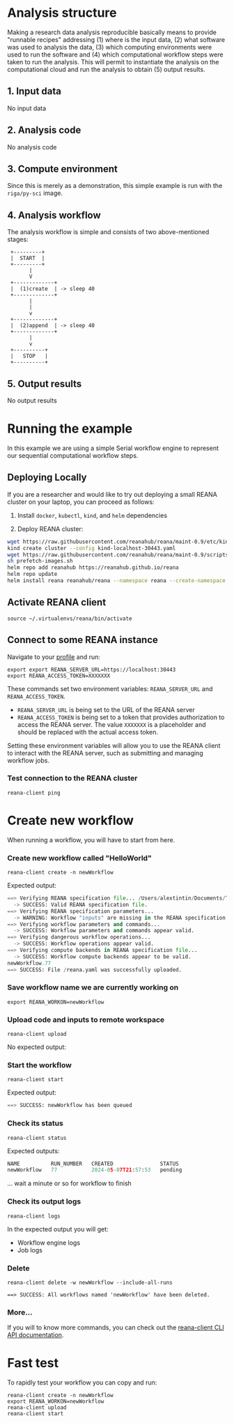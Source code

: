 # Analysis structure

Making a research data analysis reproducible basically means to provide "runnable recipes" addressing (1) where is the input data, (2) what software was used to analysis the data, (3) which computing environments were used to run the software and (4) which computational workflow steps were taken to run the analysis. This will permit to instantiate the analysis on the computational cloud and run the analysis to obtain (5) output results.

## 1. Input data

No input data

## 2. Analysis code

No analysis code

## 3. Compute environment

Since this is merely as a demonstration, this simple example is run with the `riga/py-sci` image.

## 4. Analysis workflow

The analysis workflow is simple and consists of two above-mentioned stages:

	 +---------+
	 |  START  |
	 +---------+
           |  
           V  
	 +-------------+
	 |  (1)create  | -> sleep 40
	 +-------------+
		   |  
		   |  
		   v  
	 +-------------+
	 |  (2)append  | -> sleep 40
	 +-------------+
		   |  
		   v
	 +----------+
	 |   STOP   |
	 +----------+


## 5. Output results

No output results

# Running the example

In this example we are using a simple Serial workflow engine to represent our sequential computational workflow steps.

## Deploying Locally 

If you are a researcher and would like to try out deploying a small REANA cluster on your laptop, you can proceed as follows:

1. Install `docker`, `kubectl`, `kind`, and `helm` dependencies
   
2. Deploy REANA cluster:
   
```bash
wget https://raw.githubusercontent.com/reanahub/reana/maint-0.9/etc/kind-localhost-30443.yaml 
kind create cluster --config kind-localhost-30443.yaml
wget https://raw.githubusercontent.com/reanahub/reana/maint-0.9/scripts/prefetch-images.sh 
sh prefetch-images.sh 
helm repo add reanahub https://reanahub.github.io/reana
helm repo update 
helm install reana reanahub/reana --namespace reana --create-namespace --wait
```

## Activate REANA client

```shell
source ~/.virtualenvs/reana/bin/activate
```

## Connect to some REANA instance

Navigate to your [profile](https://localhost:30443/profile) and run:

```shell
export export REANA_SERVER_URL=https://localhost:30443
export REANA_ACCESS_TOKEN=XXXXXXX
```

These commands set two environment variables: `REANA_SERVER_URL` and `REANA_ACCESS_TOKEN`.

-   `REANA_SERVER_URL` is being set to the URL of the REANA server
-   `REANA_ACCESS_TOKEN` is being set to a token that provides authorization to access the REANA server. The value `XXXXXXX` is a placeholder and should be replaced with the actual access token.

Setting these environment variables will allow you to use the REANA client to interact with the REANA server, such as submitting and managing workflow jobs.

### Test connection to the REANA cluster
```
reana-client ping
```

# Create new workflow

When running a workflow, you will have to start from here.

### Create new workflow called "HelloWorld"

```shell
reana-client create -n newWorkflow   
```

Expected output:

```python
==> Verifying REANA specification file... /Users/alextintin/Documents/Thesis/Local/Thesis/Proof of Concept/SleepWF-REANA/reana.yaml
  -> SUCCESS: Valid REANA specification file.
==> Verifying REANA specification parameters... 
  -> WARNING: Workflow "inputs" are missing in the REANA specification.
==> Verifying workflow parameters and commands... 
  -> SUCCESS: Workflow parameters and commands appear valid.
==> Verifying dangerous workflow operations... 
  -> SUCCESS: Workflow operations appear valid.
==> Verifying compute backends in REANA specification file...
  -> SUCCESS: Workflow compute backends appear to be valid.
newWorkflow.77
==> SUCCESS: File /reana.yaml was successfully uploaded.
```

### Save workflow name we are currently working on

```shell
export REANA_WORKON=newWorkflow
```

### Upload code and inputs to remote workspace

```shell
reana-client upload
```

No expected output:


### Start the workflow

```shell
reana-client start
```

Expected output:

```python
==> SUCCESS: newWorkflow has been queued
```

### Check its status

```shell
reana-client status
```

Expected outputs:

```python
NAME          RUN_NUMBER   CREATED               STATUS 
newWorkflow   77           2024-05-07T21:57:53   pending
```

... wait a minute or so for workflow to finish



### Check its output logs

```shell
reana-client logs
```

In the expected output you will get:
- Workflow engine logs
- Job logs

### Delete

```shell
reana-client delete -w newWorkflow --include-all-runs
```

```output
==> SUCCESS: All workflows named 'newWorkflow' have been deleted.
```

### More...

If you will to know more commands, you can check out the [reana-client CLI API documentation](https://docs.reana.io/reference/reana-client-cli-api/).


# Fast test

To rapidly test your workflow you can copy and run:

```shell
reana-client create -n newWorkflow                                              
export REANA_WORKON=newWorkflow
reana-client upload
reana-client start
```